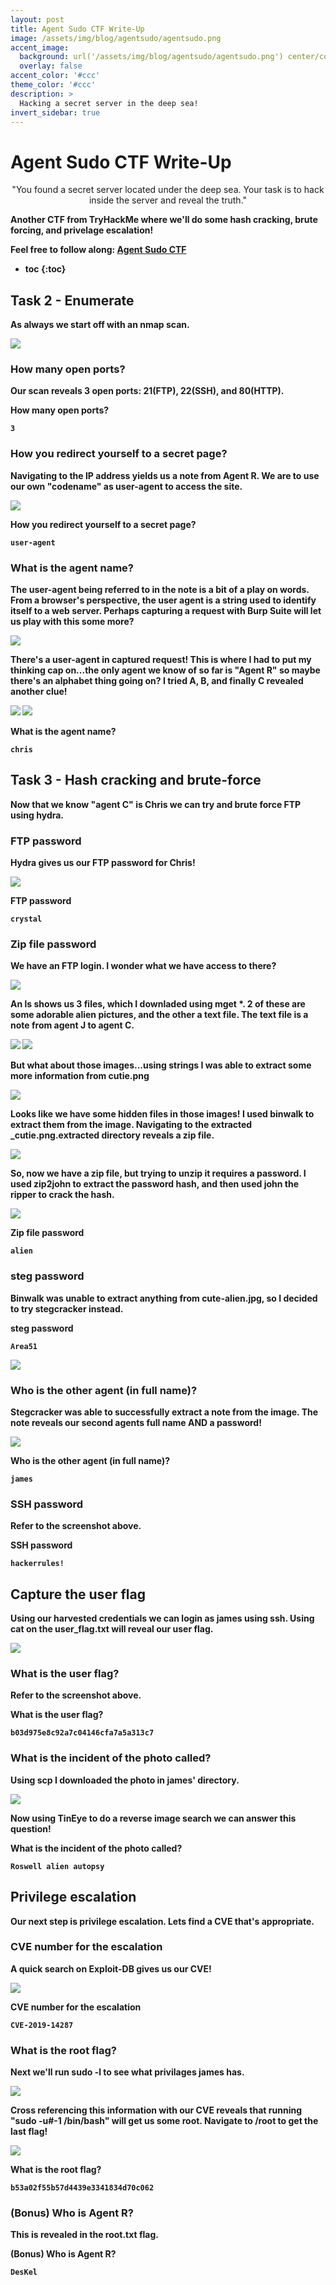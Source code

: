 ```yaml
---
layout: post
title: Agent Sudo CTF Write-Up
image: /assets/img/blog/agentsudo/agentsudo.png
accent_image: 
  background: url('/assets/img/blog/agentsudo/agentsudo.png') center/cover
  overlay: false
accent_color: '#ccc'
theme_color: '#ccc'
description: >
  Hacking a secret server in the deep sea!
invert_sidebar: true
---
```


# Agent Sudo CTF Write-Up

<center>"You found a secret server located under the deep sea. Your task is to hack inside the server and reveal the truth."</center>
<b>

Another CTF from TryHackMe where we'll do some hash cracking, brute forcing, and privelage escalation!

Feel free to follow along: <a href="https://tryhackme.com/room/agentsudoctf">Agent Sudo CTF</a>

* toc
{:toc}

## Task 2 - Enumerate

As always we start off with an nmap scan.

<img src="/assets/img/blog/agentsudo/nmap.png">

### How many open ports?

Our scan reveals 3 open ports: 21(FTP), 22(SSH), and 80(HTTP).


How many open ports?

	3

### How you redirect yourself to a secret page?

Navigating to the IP address yields us a note from Agent R.  We are to use our own "codename" as user-agent to access the site.

<img src="/assets/img/blog/agentsudo/site.png">


How you redirect yourself to a secret page?

	user-agent

### What is the agent name?

The user-agent being referred to in the note is a bit of a play on words.  From a browser's perspective, the user agent is a string used to identify itself to a web server.  Perhaps capturing a request with Burp Suite will let us play with this some more?

<img src="/assets/img/blog/agentsudo/burp1.png">

There's a user-agent in captured request!  This is where I had to put my thinking cap on...the only agent we know of so far is "Agent R" so maybe there's an alphabet thing going on?  I tried A, B, and finally C revealed another clue!

<img src="/assets/img/blog/agentsudo/burp2.png">

<img src="/assets/img/blog/agentsudo/agentc.png">

What is the agent name?

	chris

## Task 3 - Hash cracking and brute-force

Now that we know "agent C" is Chris we can try and brute force FTP using hydra.

### FTP password

Hydra gives us our FTP password for Chris!

<img src="/assets/img/blog/agentsudo/hydra.png">

FTP password

	crystal

### Zip file password

We have an FTP login.  I wonder what we have access to there?

<img src="/assets/img/blog/agentsudo/ftp.png">

An ls shows us 3 files, which I downladed using mget *.  2 of these are some adorable alien pictures, and the other a text file.  The text file is a note from agent J to agent C.

<img src="/assets/img/blog/agentsudo/ftp2.png">

<img src="/assets/img/blog/agentsudo/ftp3.png">

But what about those images...using strings I was able to extract some more information from cutie.png

<img src="/assets/img/blog/agentsudo/strings.png">

Looks like we have some hidden files in those images!  I used binwalk to extract them from the image.  Navigating to the extracted _cutie.png.extracted directory reveals a zip file.  

<img src="/assets/img/blog/agentsudo/bin.png">

So, now we have a zip file, but trying to unzip it requires a password.  I used zip2john to extract the password hash, and then used john the ripper to crack the hash.

<img src="/assets/img/blog/agentsudo/zip.png">

Zip file password

	alien

### steg password

Binwalk was unable to extract anything from cute-alien.jpg, so I decided to try stegcracker instead.  

steg password

	Area51

<img src="/assets/img/blog/agentsudo/zip.png">

### Who is the other agent (in full name)?

Stegcracker was able to successfully extract a note from the image.  The note reveals our second agents full name AND a password!

<img src="/assets/img/blog/agentsudo/note.png">

Who is the other agent (in full name)?

	james

### SSH password

Refer to the screenshot above.

SSH password

	hackerrules!

## Capture the user flag

Using our harvested credentials we can login as james using ssh.  Using cat on the user_flag.txt will reveal our user flag.

<img src="/assets/img/blog/agentsudo/james.png">

### What is the user flag?

Refer to the screenshot above.

What is the user flag?

	b03d975e8c92a7c04146cfa7a5a313c7

### What is the incident of the photo called?

Using scp I downloaded the photo in james' directory.

<img src="/assets/img/blog/agentsudo/auto.png">

Now using TinEye to do a reverse image search we can answer this question!


What is the incident of the photo called?

	Roswell alien autopsy

## Privilege escalation

Our next step is privilege escalation.  Lets find a CVE that's appropriate.

### CVE number for the escalation

A quick search on Exploit-DB gives us our CVE!

<img src="/assets/img/blog/agentsudo/db.png">


CVE number for the escalation

	CVE-2019-14287

### What is the root flag?

Next we'll run sudo -l to see what privilages james has.

<img src="/assets/img/blog/agentsudo/sudol.png"> 

Cross referencing this information with our CVE reveals that running "sudo -u#-1 /bin/bash" will get us some root.  Navigate to /root to get the last flag!

<img src="/assets/img/blog/agentsudo/lastflag.png"> 

What is the root flag?

	b53a02f55b57d4439e3341834d70c062

### (Bonus) Who is Agent R?

This is revealed in the root.txt flag.


(Bonus) Who is Agent R?

	DesKel



